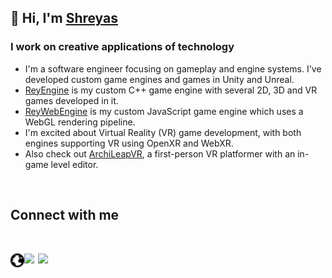 ## 👋 Hi, I'm [Shreyas][website]

### I work on creative applications of technology

- I'm a software engineer focusing on gameplay and engine systems. I've developed custom game engines and games in Unity and Unreal.
- [ReyEngine](https://github.com/shreyasnisal/ReyEngine) is my custom C++ game engine with several 2D, 3D and VR games developed in it.
- [ReyWebEngine](https://github.com/shreyasnisal/ReyWebEngine) is my custom JavaScript game engine which uses a WebGL rendering pipeline.
- I'm excited about Virtual Reality (VR) game development, with both engines supporting VR using OpenXR and WebXR.
- Also check out [ArchiLeapVR](https://github.com/shreyasnisal/ArchiLeapVR), a first-person VR platformer with an in-game level editor.

<br>

## Connect with me

<br>

[<img align="left" width="22px" src="https://raw.githubusercontent.com/iconic/open-iconic/master/svg/globe.svg" />][gamedev website]
[<img align="left" width="22px" src="https://cdn.jsdelivr.net/npm/simple-icons@v3/icons/youtube.svg" />][youtube]
[<img align="left" width="22px" src="https://cdn.jsdelivr.net/npm/simple-icons@v3/icons/linkedin.svg" />][LinkedIn]

<br>

[website]: https://shreyasnisal.com
[gamedev website]: https://gamedev.shreyasnisal.com
[youtube]: https://www.youtube.com/c/ShreyasNisal
[linkedin]: https://linkedin.com/in/shreyasnisal

